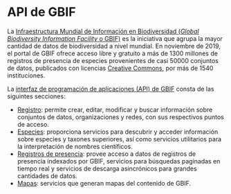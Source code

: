 # API de GBIF
La [Infraestructura Mundial de Información en Biodiversidad (_Global Biodiversity Information Facility_ o GBIF)](https://www.gbif.org/) es la iniciativa que agrupa la mayor cantidad de datos de biodiversidad a nivel mundial. En noviembre de 2019, el portal de GBIF ofrece acceso libre y gratuito a más de 1300 millones de registros de presencia de especies provenientes de casi 50000 conjuntos de datos, publicados con licencias [Creative Commons](https://creativecommons.org/), por más de 1540 instituciones.

La [interfaz de programación de aplicaciones (API) de GBIF](https://www.gbif.org/developer/summary) consta de las siguintes secciones:
* [Registro](https://www.gbif.org/developer/registry): permite crear, editar, modificar y buscar información sobre conjuntos de datos, organizaciones y redes, con sus respectivos puntos de acceso.
* [Especies](https://www.gbif.org/developer/species): proporciona servicios para descubrir y acceder información sobre especies y taxones superiores, así como servicios utilitarios para la interpretación de nombres científicos.
* [Registros de presencia](https://www.gbif.org/developer/occurrence): provee acceso a datos de registros de presencia indexados por GBIF, servicios para búsquedas paginadas en tiempo real y servicios de descarga asincrónicos para grandes cantidades de datos.
* [Mapas](https://www.gbif.org/developer/maps): servicios que generan mapas del contenido de GBIF.

